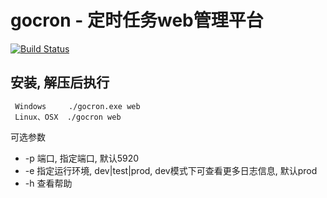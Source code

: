 # gocron - 定时任务web管理平台

[![Build Status](https://travis-ci.org/ouqiang/gocron.png)](https://travis-ci.org/ouqiang/gocron)

## 安装, 解压后执行
```shell
 Windows     ./gocron.exe web
 Linux、OSX  ./gocron web
```
可选参数 
+ -p 端口, 指定端口, 默认5920
+ -e 指定运行环境, dev|test|prod, dev模式下可查看更多日志信息, 默认prod
+ -h 查看帮助
